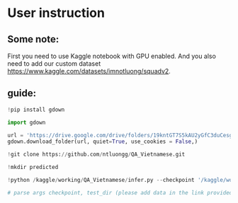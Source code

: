 # User instruction
## Some note:
First you need to use Kaggle notebook with GPU enabled.
And you also need to add our custom dataset https://www.kaggle.com/datasets/imnotluong/squadv2.
## guide:
```python
!pip install gdown
```
```python
import gdown

url = 'https://drive.google.com/drive/folders/19kntGT7S5kAU2yGfC3duCesg0F59ic52?usp=drive_link'
gdown.download_folder(url, quiet=True, use_cookies = False,)
```
```python
!git clone https://github.com/ntluongg/QA_Vietnamese.git
```
```python
!mkdir predicted
```
```python
!python /kaggle/working/QA_Vietnamese/infer.py --checkpoint '/kaggle/working/pretrained_bertQA_mid' --test_dir '/kaggle/input/squadv2/test_pair_without_punc' --out_dir '/kaggle/working/predicted'

# parse args checkpoint, test_dir (please add data in the link provided), out_dir